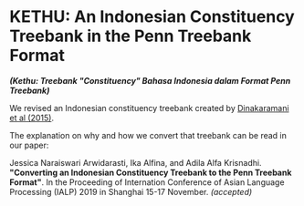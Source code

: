 # KETHU: An Indonesian Constituency Treebank in the Penn Treebank Format
<b><i>(Kethu: Treebank "Constituency" Bahasa Indonesia dalam Format Penn Treebank)</i></b>

We revised an Indonesian constituency treebank created by <a href="https://github.com/famrashel/idn-treebank">Dinakaramani et al (2015)</a>.

The explanation on why and how we convert that treebank can be read in our paper:

Jessica Naraiswari Arwidarasti, Ika Alfina, and Adila Alfa Krisnadhi. <b>"Converting an Indonesian Constituency Treebank to the Penn Treebank Format"</b>. In the Proceeding of Internation Conference of Asian Language Processing (IALP) 2019 in Shanghai 15-17 November. <i>(accepted)</i>
